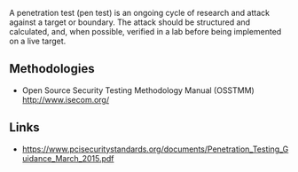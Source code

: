 A penetration test (pen test) is an ongoing cycle of research and attack against a target or boundary. The attack should be structured and calculated, and, when possible, verified in a lab before being implemented on a live target.

## Methodologies 

- Open Source Security Testing Methodology Manual (OSSTMM) http://www.isecom.org/


## Links
- https://www.pcisecuritystandards.org/documents/Penetration_Testing_Guidance_March_2015.pdf
